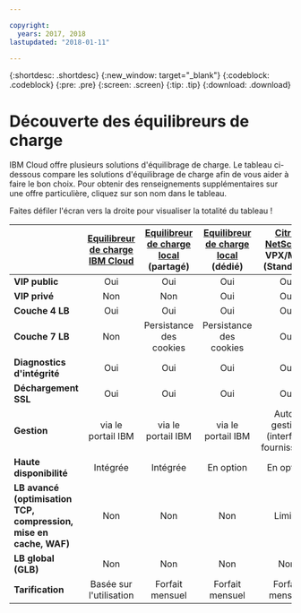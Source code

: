```yaml
---

copyright:
  years: 2017, 2018
lastupdated: "2018-01-11"

---
```


{:shortdesc: .shortdesc}
{:new_window: target="_blank"}
{:codeblock: .codeblock}
{:pre: .pre}
{:screen: .screen}
{:tip: .tip}
{:download: .download}

# Découverte des équilibreurs de charge

IBM Cloud offre plusieurs solutions d'équilibrage de charge. Le tableau ci-dessous compare les solutions d'équilibrage de charge afin de vous aider à faire le bon choix. Pour obtenir des renseignements supplémentaires sur une offre particulière, cliquez sur son nom dans le tableau. 

Faites défiler l'écran vers la droite pour visualiser la totalité du tableau !


|        | [Equilibreur de charge IBM Cloud](https://console.bluemix.net/docs/infrastructure/loadbalancer-service/getting-started.html#getting-started)| [Equilibreur de charge local](https://console.bluemix.net/docs/infrastructure/local-load-balancer/getting-started.html#getting-started) (partagé)| [Equilibreur de charge local](https://console.stage1.bluemix.net/docs/infrastructure/local-load-balancer/getting-started.html#getting-started) (dédié)| [Citrix NetScaler](https://console.bluemix.net/docs/infrastructure/citrix-netscaler-vpx/getting-started.html#getting-started-with-citrix-netscaler) VPX/MPX (Standard)| [Citrix NetScaler](https://console.bluemix.net/docs/infrastructure/citrix-netscaler-vpx/getting-started.html#getting-started-with-citrix-netscaler) VPX/MPX (Platinum) |
|------- | :------: | :------: | :------: | :------: | :------: |
|**VIP public**|Oui|Oui|Oui|Oui|Oui|
|**VIP privé**|Non|Non|Oui|Oui|Oui|
|**Couche 4 LB**|Oui|Oui|Oui|Oui|Oui|
|**Couche 7 LB**|Non|Persistance des cookies|Persistance des cookies|Oui|Oui|
|**Diagnostics d'intégrité**|Oui|Oui|Oui|Oui|Oui|
|**Déchargement SSL**|Oui|Oui|Oui|Oui|Oui|
|**Gestion**|via le portail IBM|via le portail IBM|via le portail IBM|Auto-gestion (interface fournisseur)|Auto-gestion (interface fournisseur)|
|**Haute disponibilité**|Intégrée|Intégrée|En option|En option|En option|
|**LB avancé (optimisation TCP, compression, mise en cache, WAF)**|Non|Non|Non|Limité|Oui|
|**LB global (GLB)**|Non|Non|Non|Non|Oui|
|**Tarification**|Basée sur l'utilisation|Forfait mensuel|Forfait mensuel|Forfait mensuel|Forfait mensuel|
